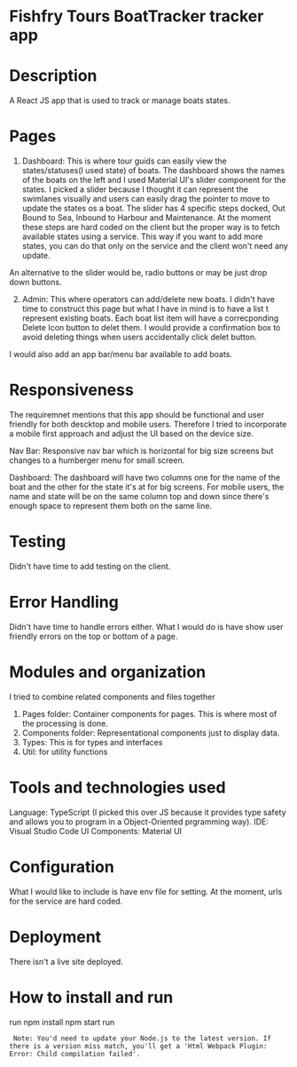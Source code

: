 # Fishfry Tours BoatTracker tracker app

# Description

A React JS app that is used to track or manage boats states.

# Pages

1. Dashboard: This is where tour guids can easily view the states/statuses(I used state) of boats. The dashboard shows the names of the boats on the left and I used Material UI's slider component for the states. I picked a slider because I thought it can represent the swimlanes visually and users can easily drag the pointer to move to update the states os a boat.  The slider has 4 specific steps docked, Out Bound to Sea, Inbound to Harbour and Maintenance. At the moment these steps are hard coded on the client but the proper way is to fetch available states using a service. This way if you want to add more states, you can do that only on the service and the client won't need any update.

An alternative to the slider would be, radio buttons or may be just drop down buttons. 

2. Admin: This where operators can add/delete new boats. I didn't have time to construct this page but what I have in mind is to have a list t represent existing boats. Each boat list item will have a correcponding Delete Icon button to delet them. I would provide a confirmation box to avoid deleting things when users accidentally click delet button.

I would also add an app bar/menu bar available to add boats.
             
# Responsiveness

The requiremnet mentions that this app should be functional and user friendly for both descktop and mobile users. Therefore I tried to incorporate a mobile first approach and adjust the UI based on the device size.

Nav Bar: Responsive nav bar which is horizontal for big size screens but changes to a humberger menu for small screen.

Dashboard: The dashboard will have two columns one for the name of the boat and the other for the state it's at for big screens. For mobile users, the name and state will be on the same column top and down since there's enough space to represent them both on the same line.

  
 # Testing
 
Didn't have time to add testing on the client. 

 # Error Handling
 
Didn't have time to handle errors either. What I would do is have show user friendly errors on the top or bottom of a page.
 
 # Modules and organization
  
   I tried to combine related components and files together
   
   1. Pages folder: Container components for pages. This is where most of the processing is done.
   2. Components folder: Representational components just to display data.
   3. Types: This is for types and interfaces
   4. Util: for utility functions
 
 # Tools and technologies used
   
   Language: TypeScript (I picked this over JS because it provides type safety and allows you to program in a Object-Oriented prgramming way).
   IDE: Visual Studio Code
   UI Components: Material UI
   
 # Configuration 
 
 What I would like to include is have env file for setting. At the moment, urls for the service are hard coded.
 
 # Deployment 
 
 There isn't a live site deployed. 
 
 # How to install and run
 
 run npm install
     npm start run
     
     Note: You'd need to update your Node.js to the latest version. If there is a version miss match, you'll get a 'Html Webpack Plugin: Error: Child compilation failed'.
